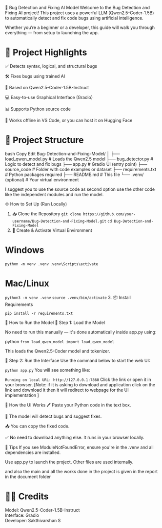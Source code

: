 🐞 Bug Detection and Fixing AI Model
Welcome to the Bug Detection and Fixing AI project! This project uses a powerful LLM (Qwen2.5-Coder-1.5B) to automatically detect and fix code bugs using artificial intelligence.

Whether you’re a beginner or a developer, this guide will walk you through everything — from setup to launching the app.

# 📌 Project Highlights
✅ Detects syntax, logical, and structural bugs

🛠️ Fixes bugs using trained AI

🧠 Based on Qwen2.5-Coder-1.5B-Instruct

💻 Easy-to-use Graphical Interface (Gradio)

📊 Supports Python source code

🐍 Works offline in VS Code, or you can host it on Hugging Face

# 📂 Project Structure
bash
Copy
Edit
Bug-Detection-and-Fixing-Model/
│
├── load_qwen_model.py     # Loads the Qwen2.5 model
├── bug_detector.py        # Logic to detect and fix bugs
├── app.py                 # Gradio UI (entry point)
├── source_code            # Folder with code examples or dataset
├── requirements.txt       # Python packages required
├── README.md              # This file
└── .venv/ (optional)      # Your virtual environment

 I suggest you to use the source code as second option use the other code like the independent modules and run the model.
 
⚙️ How to Set Up (Run Locally)
1. 📥 Clone the Repository
```git clone https://github.com/your-username/Bug-Detection-and-Fixing-Model.git```
```cd Bug-Detection-and-Fixing-Model```
2. 🐍 Create & Activate Virtual Environment
# Windows
```python -m venv .venv```
```.venv\Scripts\activate```

# Mac/Linux
```python3 -m venv .venv```
```source .venv/bin/activate```
3. 📦 Install Requirements

```pip install -r requirements.txt```

🚀 How to Run the Model
🔹 Step 1: Load the Model

No need to run this manually — it's done automatically inside app.py using:

python
```from load_qwen_model import load_qwen_model```

This loads the Qwen2.5-Coder model and tokenizer.

🔹 Step 2: Run the Interface
Use the command below to start the web UI:

```python app.py```
You will see something like:


```Running on local URL: http://127.0.0.1:7860```
 Click the link or open it in your browser.
 [Note: if it is asking to download and application click on the link and download it then it will redirect to webpage for the UI implementation ]

🧠 How the UI Works
🖊️ Paste your Python code in the text box.

🤖 The model will detect bugs and suggest fixes.

📥 You can copy the fixed code.

✅ No need to download anything else. It runs in your browser locally.

📌 Tips
If you see ModuleNotFoundError, ensure you're in the .venv and all dependencies are installed.

Use app.py to launch the project. Other files are used internally.

and also the main and all the works done in the project is given in the report in the document folder

# 🧑‍💻 Credits
Model: Qwen2.5-Coder-1.5B-Instruct  
Interface: Gradio  
Developer: Sakthivarshan S


